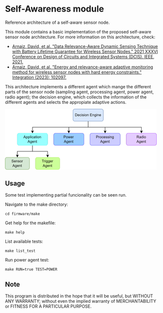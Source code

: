 # Self-Awareness module
Reference architecture of a self-aware sensor node.

This module contains a basic implementation of the proposed self-aware sensor node architecture.
For more information on this architecture, check:

* [Arnaiz, David, et al. "Data Relevance-Aware Dynamic Sensing Technique with Battery Lifetime Guarantee for Wireless Sensor Nodes." 2021 XXXVI Conference on Design of Circuits and Integrated Systems (DCIS). IEEE, 2021.](https://ieeexplore.ieee.org/abstract/document/9666191)
* [Arnaiz, David, et al. "Energy and relevance-aware adaptive monitoring method for wireless sensor nodes with hard energy constraints." Integration (2023): 102097.](https://www.sciencedirect.com/science/article/pii/S0167926023001396)

This architecture implements a different agent which mange the different parts of the sensor node (sampling agent, processing agent, power agent, radio agent); the decision engine, which collects the information of the different agents and selects the appropiate adaptive actions.

<img src="architecture_reference.png" alt="Proposed Architecture" width="500"/>

## Usage

Some test implementing partial funcionality can be seen run.

Navigate to the make directory:
```
cd firmware/make
```

Get help for the makefile:
```
make help
```

List available tests:
```
make list_test
```

Run power agent test:

```
make RUN=true TEST=POWER
```

## Note
This program is distributed in the hope that it will be useful, but WITHOUT
ANY WARRANTY; without even the implied warranty of MERCHANTABILITY or FITNESS
FOR A PARTICULAR PURPOSE.